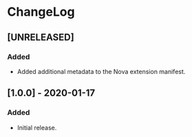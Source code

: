 # ChangeLog

## [UNRELEASED]

### Added

- Added additional metadata to the Nova extension manifest.

## [1.0.0] - 2020-01-17

### Added

- Initial release.
